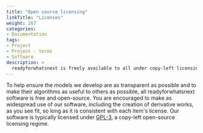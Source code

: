 ```yaml
---
title: "Open source licensing"
linkTitle: "Licenses"
weight: 267
categories: 
- Documentation
tags:
- Project
- Project - terms
- Software
description: >
  readyforwhatsnext is freely available to all under copy-left licensing arrangements.
---
```


To help ensure the models we develop are as transparent as possible and to make their algorithms as useful to others as possible, all readyforwhatsnext software is free and open-source. You are encouraged to make as widespread use of our software, including the creation of derivative works, as you see fit, so long as it is consistent with each item's license. Our software is typically licensed under [GPL-3](https://ready4-dev.github.io/ready4/LICENSE.html), a copy-left open-source licensing regime.

